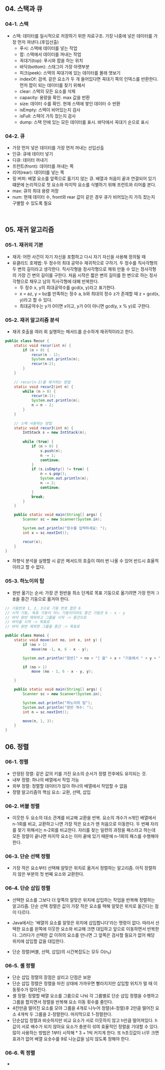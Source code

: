 ## 04. 스택과 큐

### 04-1. 스택

- 스택: 데이터를 일시적으로 저장하기 위한 자료구조. 가장 나중에 넣은 데이터를 가장 먼저 꺼낸다.(후입선출)
  - 푸시: 스택에 데이터를 넣는 작업
  - 팝: 스택에서 데이터를 꺼내는 작업
  - 꼭대기(top): 푸시와 팝을 하는 위치
  - 바닥(bottom): 스태그이 가장 아랫부분
  - 피크(peek): 스택의 꼭대기에 있는 데이터를 몰래 엿보기
  - indexOf: 검색. 같은 요소가 두 개 들어있다면 꼭대기 쪽의 인덱스를 반환한다. 먼저 팝이 되는 데이터를 찾기 위해서
  - clear: 스택의 모든 요소를 삭제
  - capacity: 용량을 확인. max 값을 반환
  - size: 데이터 수를 확인. 현재 스택에 쌓인 데이터 수 반환
  - isEmpty: 스택이 비어있는지 검사
  - isFull: 스택이 가득 찼는지 검사
  - dump: 스택 안에 있는 모든 데이터를 표시. 바닥에서 꼭대기 순으로 표시

### 04-2. 큐

- 가장 먼저 넣은 데이터를 가장 먼저 꺼내는 선입선출
- 인큐: 큐에 데이터 넣기
- 디큐: 데이터 꺼내기
- 프런트(front): 데이터를 꺼내는 쪽
- 리어(rear): 데이터를 넣는 쪽
- 링 버퍼: 배열 요소를 앞쪽으로 옮기지 않는 큐. 배열과 처음이 끝과 연결되어 있기 떄문에 논리적으로 첫 요소와 마지막 요소를 식별하기 위해 프런트와 리어를 본다.
- max: 큐의 최대 용량 저장
- num: 현재 데이터 수, front와 rear 값이 같은 경우 큐가 비어있는지 가득 찼는지 구별할 수 있도록 필요

<br>

## 05. 재귀 알고리즘

### 05-1. 재귀의 기본

- 재귀: 어떤 사건이 자기 자신을 포함하고 다시 자기 자신을 사용해 정의될 때
- 유클리드 호제법: 두 정수의 최대 공약수 재귀적으로 구하기. 두 정수를 직사각형의 두 변의 길이라고 생각한다. 직사각형을 정사각형으로 채워 만들 수 있는 정사각형의 가장 긴 변의 길이를 구한다. 처음 시작은 짧은 변의 길이를 한 변으로 하는 정사각형으로 채우고 남의 직사각형에 대해 반복한다.
  - 두 정수 x, y의 최대공약수를 gcd(x, y)라고 표기한다.
  - x = az, y = bz를 만족하는 정수 a, b와 최대의 정수 z가 존재할 때 z = gcd(x, y)라고 할 수 있다.
  - 최대공약수는 y가 0이면 x이고, y가 0이 아니면 gcd(y, x % y)로 구한다.



### 05-2. 재귀 알고리즘 분석

- 재귀 호출을 여러 회 실행하는 메서드를 순수하게 재귀적이라고 한다.

```java
public class Recur {
    static void recur(int n) {
        if (n > 0) {
            recur(n - 1);
            System.out.println(n);
            recur(n-2);
        }
    }
    
    // recur(n-2)를 제거하는 방법
    static void recur2(int n) {
        while (n > 0) {
            recur(n-1);
            System.out.println(n);
            n = n - 2;
        }
    }
    
    // 스택 사용하는 방법
    static void recur3(int n) {
        IntStack s = new IntStack(n);
        
        while (true) {
            if (n > 0) {
                s.push(n);
                n -= 1;
                continue;
            }
            if (s.isEmpty() != true) {
                n = s.pop();
                System.out.println(n);
                n -= 2;
                continue;
            }
            break;
        }
    }

    public static void main(String[] args) {
        Scanner sc = new Scanner(System.in);

        System.out.println("정수를 입력하세요: ");
        int x = sc.nextInt();

        recur(x);
    }
}
```

- 하향식 분석을 실행할 시 같은 메서드의 호출이 여러 번 나올 수 있어 반드시 효율적이라고 할 수 없다.



### 05-3. 하노이의 탑

- 원반 옮기는 순서: 가장 큰 원반을 최소 단계로 목표 기둥으로 옮기려면 가장 먼저 `그룹`을 중간 기둥으로 옮겨야 한다. 

```java
// 기둥번호 1, 2, 3으로 기둥 번호 합은 6
// 시작 기둥, 목표 기둥이 어느 기둥이더라도 중간 기둥은 6 - x - y
// 바닥 원반 제외하고 그룹을 시작 -> 중간으로
// 바닥을 시작 -> 목표로
// 바닥 원반 제외한 그룹을 중간 -> 목표로

public class Hanoi {
    static void move(int no, int x, int y) {
        if (no > 1)
            move(no -1, x, 6 - x - y);

        System.out.println("원반[" + no + "] 을" + x + "기둥에서 " + y + "기둥으로 옮김");

        if (no > 1)
            move (no - 1, 6 - x - y, y);

    }

    public static void main(String[] args) {
        Scanner sc = new Scanner(System.in);

        System.out.println("하노이의 탑");
        System.out.println("원반 개수: ");
        int n = sc.nextInt();

        move(n, 1, 3);
    }
}
```



## 06. 정렬

### 06-1. 정렬

- 안정된 정렬: 같은 값의 키를 가진 요소의 순서가 정렬 전후에도 유지되는 것.
- 내부 정렬: 하나의 배열에서 작업 가능
- 외부 정렬: 정렬할 데이터가 많아 하나의 배열에서 작업할 수 없음
- 정렬 알고리즘의 핵심 요소: 교환, 선택, 삽입



### 06-2. 버블 정렬

- 이웃한 두 요소의 대소 관계를 비교해 교환을 반복. 요소의 개수가 n개인 배열에서 n-1회를 비교, 교환하고 나면 가장 작은 요소가 맨 처음으로 이동한다. 두 번째 자리를 찾기 위해서는 n-2회를 비교한다. 자리를 찾는 일련의 과정을 패스라고 하는데 모든 정렬이 끝나면 마지막 요소는 이미 끝에 있기 때문에 n-1회의 패스를 수행해야 한다.



### 06-3. 단순 선택 정렬

- 가장 작은 요소부터 선택해 알맞은 위치로 옮겨서 정렬하는 알고리즘. 아직 정렬하지 않은 부분의 첫 번째 요소와 교환한다.



### 06-4. 단순 삽입 정렬

- 선택한 요소를 그보다 더 앞쪽의 알맞은 위치에 삽입하는 작업을 반복해 정렬하는 알고리즘. 단순 선택 정렬은 값이 가장 작은 요소를 택해 알맞은 위치로 옮긴다는 점이 다르다. 

- Java에서는 '배열의 요소를 알맞은 위치에 삽입합니다'라는 명령이 없다. 따라서 선택한 요소를 왼쪽에 이웃한 요소와 비교해 크면 대입하고 앞으로 이동하면서 반복한다. 그러다가 선택한 값 이하의 요소를 만나면 그 앞쪽은 검사할 필요가 없어 해당 위치에 삽입할 값을 대입한다.



- 단순 정렬(버블, 선택, 삽입)의 시간복잡도는 모두 O(n₂)



### 06-5. 셸 정렬

- 단순 삽입 정렬의 장점은 살리고 단점은 보완
- 단순 삽입 정렬은 정렬을 마친 상태에 가까우면 빨라지지만 삽입할 위치가 멀 때 이동횟수가 많아진다.
- 셸 정렬: 정렬할 배열 요소를 그룹으로 나눠 각 그룹별로 단순 삽입 정렬을 수행하고 그룹을 합치면서 정렬을 반복해 요소 이동 횟수를 줄인다.
- 4칸만큼 떨어진 요소를 모아 그룹을 4개로 나누어 정렬(4-정렬)후 2만큼 떨어진 요소 4개씩 두 그룹을 2-정렬한다. 마지막으로 1-정렬한다.
- 단순삽입 정렬과 비슷하지만 비교 요소가 서로 이웃하지 않고 h만큼 떨어져있다. h값이 서로 배수가 되지 않아요 요소가 충분히 섞여 효율적인 정렬을 기대할 수 있다. 많이 사용하는 방법은 1부터 시작해 * 3 + 1씩 커지게 한다. 또 h초깃값이 너무 크면 효과가 없어 배열 요솟수를 9로 나눈값을 넘지 않도록 정해야 한다.



### 06-6. 퀵 정렬

- 
